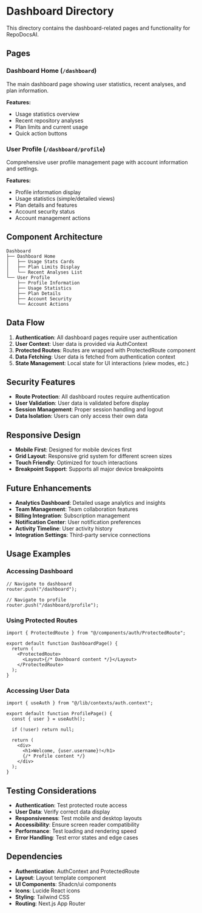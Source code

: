 # Dashboard Directory

This directory contains the dashboard-related pages and functionality for RepoDocsAI.

## Pages

### Dashboard Home (`/dashboard`)

The main dashboard page showing user statistics, recent analyses, and plan information.

**Features:**

- Usage statistics overview
- Recent repository analyses
- Plan limits and current usage
- Quick action buttons

### User Profile (`/dashboard/profile`)

Comprehensive user profile management page with account information and settings.

**Features:**

- Profile information display
- Usage statistics (simple/detailed views)
- Plan details and features
- Account security status
- Account management actions

## Component Architecture

```
Dashboard
├── Dashboard Home
│   ├── Usage Stats Cards
│   ├── Plan Limits Display
│   └── Recent Analyses List
└── User Profile
    ├── Profile Information
    ├── Usage Statistics
    ├── Plan Details
    ├── Account Security
    └── Account Actions
```

## Data Flow

1. **Authentication**: All dashboard pages require user authentication
2. **User Context**: User data is provided via AuthContext
3. **Protected Routes**: Routes are wrapped with ProtectedRoute component
4. **Data Fetching**: User data is fetched from authentication context
5. **State Management**: Local state for UI interactions (view modes, etc.)

## Security Features

- **Route Protection**: All dashboard routes require authentication
- **User Validation**: User data is validated before display
- **Session Management**: Proper session handling and logout
- **Data Isolation**: Users can only access their own data

## Responsive Design

- **Mobile First**: Designed for mobile devices first
- **Grid Layout**: Responsive grid system for different screen sizes
- **Touch Friendly**: Optimized for touch interactions
- **Breakpoint Support**: Supports all major device breakpoints

## Future Enhancements

- **Analytics Dashboard**: Detailed usage analytics and insights
- **Team Management**: Team collaboration features
- **Billing Integration**: Subscription management
- **Notification Center**: User notification preferences
- **Activity Timeline**: User activity history
- **Integration Settings**: Third-party service connections

## Usage Examples

### Accessing Dashboard

```tsx
// Navigate to dashboard
router.push("/dashboard");

// Navigate to profile
router.push("/dashboard/profile");
```

### Using Protected Routes

```tsx
import { ProtectedRoute } from "@/components/auth/ProtectedRoute";

export default function DashboardPage() {
  return (
    <ProtectedRoute>
      <Layout>{/* Dashboard content */}</Layout>
    </ProtectedRoute>
  );
}
```

### Accessing User Data

```tsx
import { useAuth } from "@/lib/contexts/auth.context";

export default function ProfilePage() {
  const { user } = useAuth();

  if (!user) return null;

  return (
    <div>
      <h1>Welcome, {user.username}!</h1>
      {/* Profile content */}
    </div>
  );
}
```

## Testing Considerations

- **Authentication**: Test protected route access
- **User Data**: Verify correct data display
- **Responsiveness**: Test mobile and desktop layouts
- **Accessibility**: Ensure screen reader compatibility
- **Performance**: Test loading and rendering speed
- **Error Handling**: Test error states and edge cases

## Dependencies

- **Authentication**: AuthContext and ProtectedRoute
- **Layout**: Layout template component
- **UI Components**: Shadcn/ui components
- **Icons**: Lucide React icons
- **Styling**: Tailwind CSS
- **Routing**: Next.js App Router
